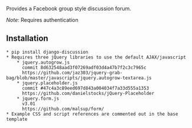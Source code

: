 Provides a Facebook group style discussion forum.

*Note*: Requires authentication

## Installation

    * pip install django-discussion
    * Requires three jQuery libraries to use the default AJAX/javascript
        * jquery.autogrow.js 
          commit 8d632548aad3f07269adf03d4a47b7f2c3c7965c 
          https://github.com/jaz303/jquery-grab-bag/blob/master/javascripts/jquery.autogrow-textarea.js
        * jquery.placeholder.js 
          commit #47c4a3c89eed697d843a004034f7a33d555a1353 
          https://github.com/danielstocks/jQuery-Placeholder
        * jquery.form.js 
          v3.01 
          https://github.com/malsup/form/
    * Example CSS and script references are commented out in the base template